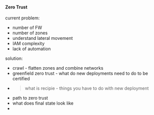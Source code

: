 #### Zero Trust
current problem:  
* number of FW  
* number of zones
* understand lateral movement 
* IAM complexity  
* lack of automation  

solution:  
*  crawl - flatten zones and combine networks 
*  greenfield zero trust - what do new deployments need to do to be certified  
*  > what is recipie  - things you have to do with new deployment
*  path to zero trust  
*  what does final state look like  
*  



